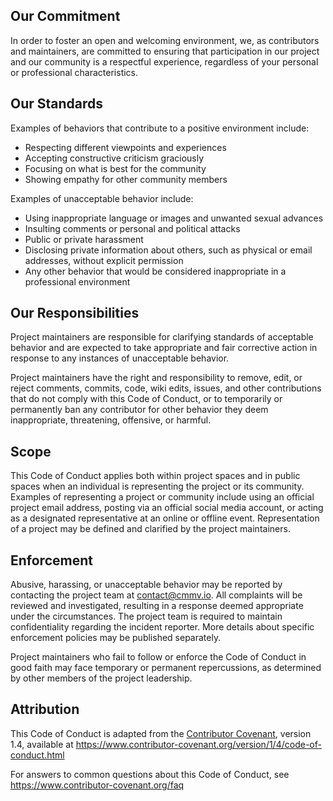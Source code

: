 ## Our Commitment

In order to foster an open and welcoming environment, we, as contributors and maintainers, are committed to ensuring that participation in our project and our community is a respectful experience, regardless of your personal or professional characteristics.

## Our Standards

Examples of behaviors that contribute to a positive environment include:

* Respecting different viewpoints and experiences
* Accepting constructive criticism graciously
* Focusing on what is best for the community
* Showing empathy for other community members

Examples of unacceptable behavior include:

* Using inappropriate language or images and unwanted sexual advances
* Insulting comments or personal and political attacks
* Public or private harassment
* Disclosing private information about others, such as physical or email addresses, without explicit permission
* Any other behavior that would be considered inappropriate in a professional environment

## Our Responsibilities

Project maintainers are responsible for clarifying standards of acceptable behavior and are expected to take appropriate and fair corrective action in response to any instances of unacceptable behavior.

Project maintainers have the right and responsibility to remove, edit, or reject comments, commits, code, wiki edits, issues, and other contributions that do not comply with this Code of Conduct, or to temporarily or permanently ban any contributor for other behavior they deem inappropriate, threatening, offensive, or harmful.

## Scope

This Code of Conduct applies both within project spaces and in public spaces when an individual is representing the project or its community. Examples of representing a project or community include using an official project email address, posting via an official social media account, or acting as a designated representative at an online or offline event. Representation of a project may be defined and clarified by the project maintainers.

## Enforcement

Abusive, harassing, or unacceptable behavior may be reported by contacting the project team at contact@cmmv.io. All complaints will be reviewed and investigated, resulting in a response deemed appropriate under the circumstances. The project team is required to maintain confidentiality regarding the incident reporter. More details about specific enforcement policies may be published separately.

Project maintainers who fail to follow or enforce the Code of Conduct in good faith may face temporary or permanent repercussions, as determined by other members of the project leadership.

## Attribution

This Code of Conduct is adapted from the [Contributor Covenant][homepage], version 1.4, available at https://www.contributor-covenant.org/version/1/4/code-of-conduct.html

[homepage]: https://www.contributor-covenant.org

For answers to common questions about this Code of Conduct, see https://www.contributor-covenant.org/faq